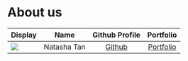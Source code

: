 # About us

Display |   Name    | Github Profile | Portfolio 
--------|:---------:|:--------------:|:---------:
![](https://avatars.githubusercontent.com/u/88123171?v=4) | Natasha Tan | [Github](https://github.com/natashatanyt) | [Portfolio](docs/team/natashatanyt.md)